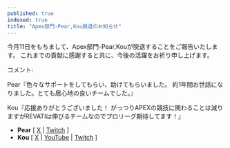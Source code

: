 ```yaml
---
published: true
indexed: true
title: "Apex部門-Pear,Kou脱退のお知らせ"
---
```


今月11日をもちまして、Apex部門-Pear,Kouが脱退することをご報告いたします。
これまでの貢献に感謝すると共に、今後の活躍をお祈り申し上げます。

コメント:

Pear『色々なサポートをしてもらい、助けてもらいました。
約1年間お世話になりました。とても居心地の良いチームでした。』

Kou『応援ありがとうございました！
がっつりAPEXの競技に関わることは減りますがREVATIは伸びるチームなのでプロリーグ期待してます！』

- **Pear** [ [X](https://x.com/pear_fps) | [Twitch](https://twitch.tv/pear_fps) ]  
- **Kou** [ [X](https://x.com/Lilx_zZc) | [YouTube](https://youtube.com/@k0uh862) | [Twitch](https://twitch.tv/kxuh_ttv) ] 
